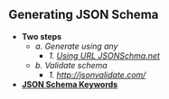 ## Generating JSON Schema
- **Two steps**
  - _a. Generate using any_
    - _1. [Using URL JSONSchma.net](JSONSchma)_
  - _b. Validate schema_
    - _1. http://jsonvalidate.com/_
- **[JSON Schema Keywords](JSON_Schema_Keywords)**
